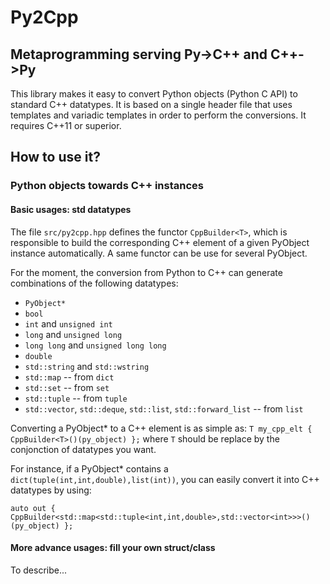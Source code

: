 # Py2Cpp

## Metaprogramming serving Py->C++ and C++->Py

This library makes it easy to convert Python objects (Python C API) to standard C++ datatypes. It is based on a single header file that uses templates and variadic templates in order to perform the conversions. It requires C++11 or superior.

## How to use it?

### Python objects towards C++ instances

#### Basic usages: std datatypes

The file ```src/py2cpp.hpp``` defines the functor ```CppBuilder<T>```, which is responsible to build the corresponding C++ element of a given PyObject instance automatically. A same functor can be use for several PyObject.

For the moment, the conversion from Python to C++ can generate combinations of the following datatypes:
- ```PyObject*```
- ```bool```
- ```int``` and ```unsigned int```
- ```long``` and ```unsigned long```
- ```long long``` and ```unsigned long long```
- ```double```
- ```std::string``` and ```std::wstring```
- ```std::map``` -- from ```dict```
- ```std::set``` -- from ```set```
- ```std::tuple``` -- from ```tuple```
- ```std::vector```, ```std::deque```, ```std::list```, ```std::forward_list``` -- from ```list```

Converting a PyObject* to a C++ element is as simple as: ```T my_cpp_elt { CppBuilder<T>()(py_object) };``` where ```T``` should be replace by the conjonction of datatypes you want.

For instance, if a PyObject* contains a ```dict(tuple(int,int,double),list(int))```, you can easily convert it into C++ datatypes by using:

```
auto out { CppBuilder<std::map<std::tuple<int,int,double>,std::vector<int>>>()(py_object) };
```

#### More advance usages: fill your own struct/class

To describe...
